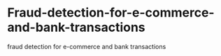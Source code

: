 # Fraud-detection-for-e-commerce-and-bank-transactions
fraud detection for e-commerce and bank transactions
